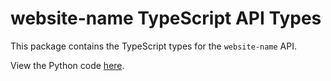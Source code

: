 # website-name TypeScript API Types

This package contains the TypeScript types for the ``website-name`` API.

View the Python code [here](https://github.com/TypedAPIs/website-name/tree/main/python).
